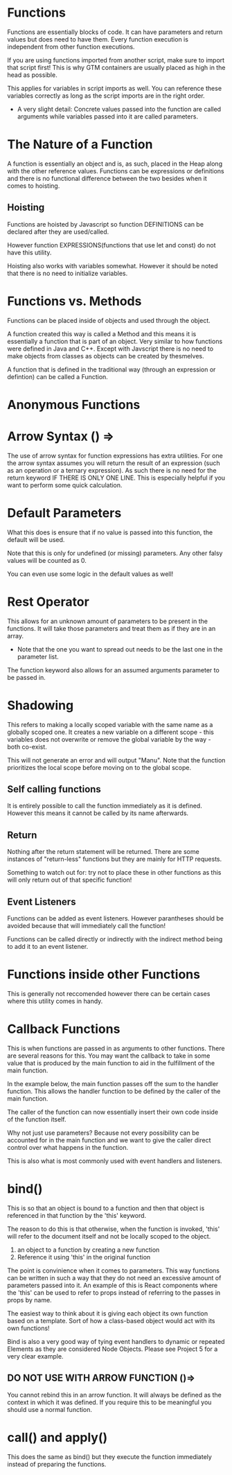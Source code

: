 # Functions

Functions are essentially blocks of code. It can have parameters and return values but does need to have them. Every function execution is independent from other function executions.

If you are using functions imported from another script, make sure to import that script first! This is why GTM containers are usually placed as high in the head as possible.

This applies for variables in script imports as well. You can reference these variables correctly as long as the script imports are in the right order.

- A very slight detail: Concrete values passed into the function are called arguments while variables passed into it are called parameters.

# The Nature of a Function

A function is essentially an object and is, as such, placed in the Heap along with the other reference values. Functions can be expressions or definitions and there is no functional difference between the two besides when it comes to hoisting.

## Hoisting

Functions are hoisted by Javascript so function DEFINITIONS can be declared after they are used/called.

However function EXPRESSIONS(functions that use let and const) do not have this utility.

Hoisting also works with variables somewhat. However it should be noted that there is no need to initialize variables.

# Functions vs. Methods

Functions can be placed inside of objects and used through the object.

<script>
const person = {
    name: "Max",
    greet: function greet(){
        console.log('Hello there!');
    }
}
</script>

A function created this way is called a Method and this means it is essentially a function that is part of an object. Very similar to how functions were defined in Java and C++. Except with Javscript there is no need to make objects from classes as objects can be created by thesmelves.

A function that is defined in the traditional way (through an expression or defintion) can be called a Function.

# Anonymous Functions

<script>
//add event listeners
startGameBtn.addEventListener("click", function () {
  console.log("Game is starting...");
});
</script>

# Arrow Syntax () =>

The use of arrow syntax for function expressions has extra utilities. For one the arrow syntax assumes you will return the result of an expression (such as an operation or a ternary expression). As such there is no need for the return keyword IF THERE IS ONLY ONE LINE. This is especially helpful if you want to perform some quick calculation.

<script>
const add = (a,b) => a+b;

//other ways to express this:
// arg => {}
// (a,b) => a + b
// (a,b) => { a*=2; return a+b; }

const add2 = function(a,b){
  return a+b;
}
</script>

# Default Parameters

<script>
const add = (a=3,b) => a+b;
</script>

What this does is ensure that if no value is passed into this function,
the default will be used.

Note that this is only for undefined (or missing) parameters. Any other falsy values will be counted as 0.

You can even use some logic in the default values as well!

<script>
const add = (a,b= a >7?5:3) => a+b;
</script>

# Rest Operator

This allows for an unknown amount of parameters to be present in the functions. It will take those parameters and treat them as if they are in an array.

<script>
const sumUp = (multiplier, ...numbers) =>{
    let sum = 0;
    for(const num of numbers){
        sum+=num;
    }
    return sum*multiplier;
}
console.log(sumUp(10,5,6));
</script>

- Note that the one you want to spread out needs to be the last one in the parameter list.

The function keyword also allows for an assumed arguments parameter to be passed in.

<script>
const sumUp = function (){
    let sum = 0;
    for(const num of arguments){
        sum+=num;
    }
    return sum;
}
console.log(sumUp(10,5,6));
</script>

# Shadowing

This refers to making a locally scoped variable with the same name as a globally scoped one. It creates a new variable on a different scope - this variables does not overwrite or remove the global variable by the way - both co-exist.

<script>
let userName="Max"
function display(){
    let userName="Manu";
    alert(userName);
}
display();
</script>

This will not generate an error and will output "Manu". Note that the function prioritizes the local scope before moving on to the global scope.

## Self calling functions

It is entirely possible to call the function immediately as it is defined. However this means it cannot be called by its name afterwards.

## Return

Nothing after the return statement will be returned. There are some instances of "return-less" functions but they are mainly for HTTP requests.

Something to watch out for: try not to place these in other functions as this will only return out of that specific function!

## Event Listeners

Functions can be added as event listeners. However parantheses should be avoided because that will immediately call the function!

Functions can be called directly or indirectly with the indirect method being to add it to an event listener.

# Functions inside other Functions

This is generally not reccomended however there can be certain cases where this utility comes in handy.

<script>
const sumUp = function (){
    let sum = 0;
    for(const num of arguments){
        sum+=num;
    }
    return sum;
}
console.log(sumUp(10,5,6));
</script>

# Callback Functions

This is when functions are passed in as arguments to other functions. There are several reasons for this. You may want the callback to take in some value that is produced by the main function to aid in the fulfillment of the main function.

In the example below, the main function passes off the sum to the handler function. This allows the handler function to be defined by the caller of the main function.

The caller of the function can now essentially insert their own code inside of the function itself.

Why not just use parameters? Because not every possibility can be accounted for in the main function and we want to give the caller direct control over what happens in the function.

This is also what is most commonly used with event handlers and listeners.

<script>
// main function
const sumUp = (resultHandler, ...numbers) => {
  const validateNumber = (number) => {
    return isNaN(number) ? 0 : number;
  };

  let sum = 0;
  for (const num of numbers) {
    sum += validateNumber(num);
  }

  resultHandler(sum);
};
// callback function
const showResult = (result) => {
  console.log("Joey says the result is " + result);
};
// using main function and passing in the callback
sumUp(showResult, 10, 20);
// using main function and defining callback directly
sumUp(
  (finalSum) => {
    console.log("The sum is " + finalSum);
  },
  100,
  200,
  700
);
</script>

# bind()

This is so that an object is bound to a function and then that object is referenced in that function by the 'this' keyword.

The reason to do this is that otherwise, when the function is invoked, 'this' will refer to the document itself and not be locally scoped to the object.

1.  an object to a function by creating a new function
2.  Reference it using 'this' in the original function

The point is convinience when it comes to parameters. This way functions can be written in such a way that they do not need an excessive amount of parameters passed into it. An example of this is React components where the 'this' can be used to refer to props instead of referring to the passes in props by name.

The easiest way to think about it is giving each object its own function based on a template. Sort of how a class-based object would act with its own functions!

<script>
const c1 = {
  x:5,
  y:10
}

function printCoordinates(){
  console.log(this.x); // output: 5
}

const c1_func = printCoordinates.bind(c1); // new function is old function bound to object

c1_func();
</script>

Bind is also a very good way of tying event handlers to dynamic or repeated Elements as they are considered Node Objects. Please see Project 5 for a very clear example.

## DO NOT USE WITH ARROW FUNCTION ()=>

You cannot rebind this in an arrow function. It will always be defined as the context in which it was defined. If you require this to be meaningful you should use a normal function.

# call() and apply()

This does the same as bind() but they execute the function immediately instead of preparing the functions.
